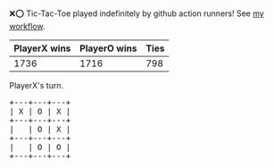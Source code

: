 :x::o: Tic-Tac-Toe played indefinitely by github action runners! See [my workflow](.github/workflows/play.yaml).

|PlayerX wins|PlayerO wins|Ties|
|-|-|-|
|1736|1716|798|

PlayerX's turn.

<pre>
+---+---+---+
| X | O | X |
+---+---+---+
|   | O | X |
+---+---+---+
|   | O | O |
+---+---+---+
</pre>